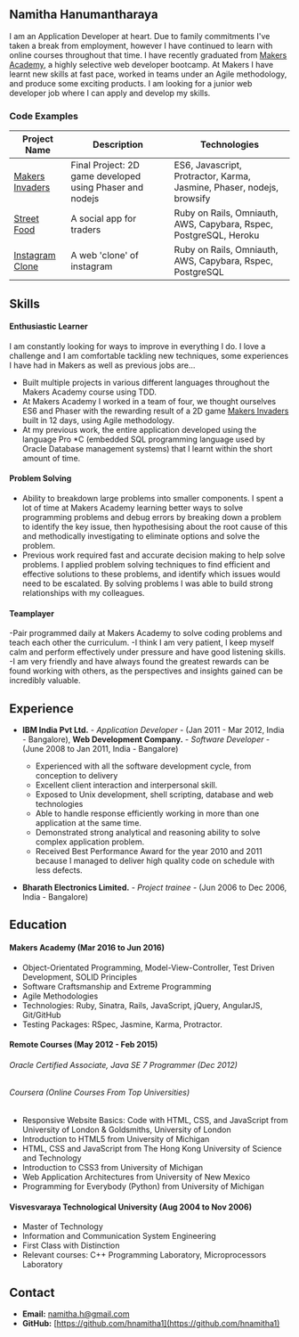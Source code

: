 ## Namitha Hanumantharaya

I am an Application Developer at heart. Due to family commitments I've taken a break from employment, however I have continued to learn
with online courses throughout that time. I have recently graduated from [Makers Academy](http://www.makersacademy.com/), a highly selective web developer bootcamp. At Makers I have learnt new skills at fast pace, worked in teams under an Agile methodology, and produce some exciting products. I am looking for a junior web developer job where I can apply and develop my skills.

### Code Examples

| Project Name        | Description         | Technologies        |
|-------------------------|-------------------------|-------------------------|
| [Makers Invaders](https://github.com/hnamitha1/final-project-makers)               | Final Project: 2D game developed using Phaser and nodejs                                                          | ES6, Javascript, Protractor, Karma, Jasmine, Phaser, nodejs, browsify               |
| [Street Food](https://github.com/hnamitha1/streetFood)| A social app for traders  | Ruby on Rails, Omniauth, AWS, Capybara, Rspec, PostgreSQL, Heroku |
| [Instagram Clone](https://github.com/hnamitha1/Photogram) | A web 'clone' of instagram                                                        | Ruby on Rails, Omniauth, AWS, Capybara, Rspec, PostgreSQL                    |

## Skills

#### Enthusiastic Learner

I am constantly looking for ways to improve in everything I do. I love a challenge and I am comfortable tackling new techniques, some experiences I have had in Makers as well as previous jobs are...

- Built multiple projects in various different languages throughout the Makers Academy course using TDD.
- At Makers Academy I worked in a team of four, we thought ourselves ES6 and Phaser with the rewarding result of a 2D game [Makers Invaders](https://makers-invaders.herokuapp.com/) built in 12 days, using Agile methodology.
- At my previous work, the entire application developed using the language Pro *C (embedded SQL programming language used by Oracle Database management systems) that I learnt within the short amount of time. 

#### Problem Solving

- Ability to breakdown large problems into smaller components. I spent a lot of time at Makers Academy learning better ways to solve programming problems and debug errors by breaking down a problem to identify the key issue, then hypothesising about the root cause of this and methodically investigating to eliminate options and solve the problem. 
- Previous work required fast and accurate decision making to help solve problems. I applied problem solving techniques to find efficient and effective solutions to these problems, and identify which issues would need to be escalated. By solving problems I was able to build strong relationships with my colleagues.
 
#### Teamplayer

-Pair programmed daily at Makers Academy to solve coding problems and teach each other the curriculum.
-I think I am very patient, I keep myself calm and perform effectively under pressure and have good listening skills.
-I am very friendly and have always found the greatest rewards can be found working with others, as the perspectives and insights gained can be incredibly valuable. 

## Experience

- **IBM India Pvt Ltd.** - *Application Developer* - (Jan 2011 - Mar 2012, India - Bangalore), **Web Development Company.** - *Software Developer* - (June 2008 to Jan 2011, India - Bangalore)
    * Experienced with all the software development cycle, from conception to delivery
    * Excellent client interaction and interpersonal skill.
    * Exposed to Unix development, shell scripting, database and web technologies
    * Able to handle response efficiently working in more than one application at the same time.
    * Demonstrated strong analytical and reasoning ability to solve complex application problem.
    * Received Best Performance Award for the year 2010 and 2011 because I managed to deliver high quality code on schedule with less defects.
 
- **Bharath Electronics Limited.** - *Project trainee* - (Jun 2006 to Dec 2006, India - Bangalore)

## Education

#### Makers Academy (Mar 2016 to Jun 2016)

- Object-Orientated Programming, Model-View-Controller, Test Driven Development, SOLID Principles
- Software Craftsmanship and Extreme Programming
- Agile Methodologies
- Technologies: Ruby, Sinatra, Rails, JavaScript, jQuery, AngularJS, Git/GitHub
- Testing Packages: RSpec, Jasmine, Karma, Protractor.

#### Remote Courses (May 2012 - Feb 2015)

###### Oracle Certified Associate, Java SE 7 Programmer (Dec 2012)

###### Coursera (Online Courses From Top Universities)

- Responsive Website Basics: Code with HTML, CSS, and JavaScript from University of London & Goldsmiths, University of London
- Introduction to HTML5 from University of Michigan 
- HTML, CSS and JavaScript from  The Hong Kong University of Science and Technology
- Introduction to CSS3 from  University of Michigan
- Web Application Architectures from  University of New Mexico
- Programming for Everybody (Python) from University of Michigan

#### Visvesvaraya Technological University (Aug 2004 to Nov 2006)

- Master of Technology
- Information and Communication System Engineering
- First Class with Distinction
- Relevant courses: C++ Programming Laboratory, Microprocessors Laboratory

    
## Contact

- **Email:** namitha.h@gmail.com
- **GitHub:** [https://github.com/hnamitha1](https://github.com/hnamitha1)



 
